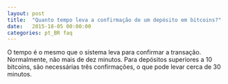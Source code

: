 ```yaml
---
layout: post
title:  "Quanto tempo leva a confirmação de um depósito em bitcoins?"
date:   2015-18-05 00:00:00
categories: pt_BR faq
---
```


O tempo é o mesmo que o sistema leva para confirmar a transação. Normalmente, não mais de dez minutos. Para depósitos superiores a 10 bitcoins, são necessárias três confirmações, o que pode levar cerca de 30 minutos. 
